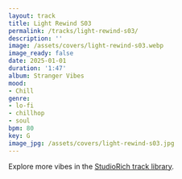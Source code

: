 ```yaml
---
layout: track
title: Light Rewind S03
permalink: /tracks/light-rewind-s03/
description: ''
image: /assets/covers/light-rewind-s03.webp
image_ready: false
date: 2025-01-01
duration: '1:47'
album: Stranger Vibes
mood:
- Chill
genre:
- lo-fi
- chillhop
- soul
bpm: 80
key: G
image_jpg: /assets/covers/light-rewind-s03.jpg
---
```


Explore more vibes in the [StudioRich track library](/tracks/).
